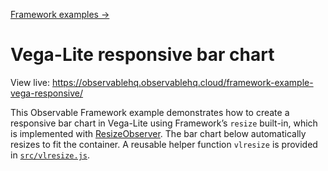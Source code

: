 [Framework examples →](../)

# Vega-Lite responsive bar chart

View live: <https://observablehq.observablehq.cloud/framework-example-vega-responsive/>

This Observable Framework example demonstrates how to create a responsive bar chart in Vega-Lite using Framework’s `resize` built-in, which is implemented with [ResizeObserver](https://developer.mozilla.org/en-US/docs/Web/API/ResizeObserver). The bar chart below automatically resizes to fit the container. A reusable helper function `vlresize` is provided in [`src/vlresize.js`](./src/vlresize.js).
